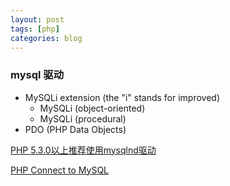 ```yaml
---
layout: post
tags: [php]
categories: blog
---
```


### mysql 驱动
* MySQLi extension (the "i" stands for improved)
  * MySQLi (object-oriented)
  * MySQLi (procedural)
* PDO (PHP Data Objects)

[PHP 5.3.0以上推荐使用mysqlnd驱动][php-driver]

[php-driver]:http://zhangxugg-163-com.iteye.com/blog/1894990

[PHP Connect to MySQL][php-connect-mysql]

[php-connect-mysql]:https://www.w3schools.com/php/php_mysql_connect.asp

